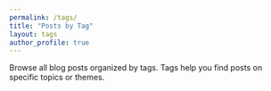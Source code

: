 ```yaml
---
permalink: /tags/
title: "Posts by Tag"
layout: tags
author_profile: true
---
```


Browse all blog posts organized by tags. Tags help you find posts on specific topics or themes.
